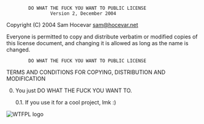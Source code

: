             DO WHAT THE FUCK YOU WANT TO PUBLIC LICENSE
                    Version 2, December 2004

 Copyright (C) 2004 Sam Hocevar <sam@hocevar.net>

 Everyone is permitted to copy and distribute verbatim or modified
 copies of this license document, and changing it is allowed as long
 as the name is changed.

            DO WHAT THE FUCK YOU WANT TO PUBLIC LICENSE
   TERMS AND CONDITIONS FOR COPYING, DISTRIBUTION AND MODIFICATION

  0. You just DO WHAT THE FUCK YOU WANT TO.

        0.1. If you use it for a cool project, lmk :)

![WTFPL logo](http://www.wtfpl.net/wp-content/uploads/2012/12/wtfpl-badge-4.png)
